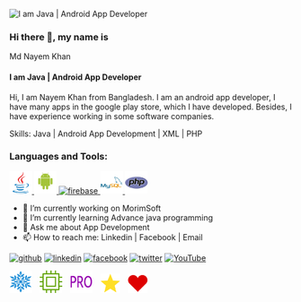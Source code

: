 ![I am Java | Android App Developer](https://pbs.twimg.com/profile_banners/1586191102344048642/1667052370/1500x500)
### Hi there 👋, my name is
 Md Nayem Khan
#### I am Java | Android App Developer

Hi, I am Nayem Khan from Bangladesh. I am an android app developer, I have many apps in the google play store, which I have developed. Besides, I have experience working in some software companies.

Skills: Java | Android App Development | XML | PHP 

<p align="left">
</p>
<h3 align="left">Languages and Tools:</h3>
<p align="left"> 
  
  <a href="https://www.java.com" target="_blank" rel="noreferrer">
    <img src="https://raw.githubusercontent.com/devicons/devicon/master/icons/java/java-original.svg" alt="java" width="40" height="40"/> 
  </a> 
  <a href="https://developer.android.com" target="_blank" rel="noreferrer"> 
  <img src="https://raw.githubusercontent.com/devicons/devicon/master/icons/android/android-original-wordmark.svg" alt="android" width="40" height="40"/> 
  </a>
  <a href="https://firebase.google.com/" target="_blank" rel="noreferrer"> 
    <img src="https://www.vectorlogo.zone/logos/firebase/firebase-icon.svg" alt="firebase" width="40" height="40"/>
  </a> 
  <a href="https://www.mysql.com/" target="_blank" rel="noreferrer"> 
    <img src="https://raw.githubusercontent.com/devicons/devicon/master/icons/mysql/mysql-original-wordmark.svg" alt="mysql" width="40" height="40"/> 
  </a> 
  <a href="https://www.php.net" target="_blank" rel="noreferrer"> 
    <img src="https://raw.githubusercontent.com/devicons/devicon/master/icons/php/php-original.svg" alt="php" width="40" height="40"/> 
  </a> 
</p>


- 🔭 I’m currently working on MorimSoft 
- 🌱 I’m currently learning Advance java programming 
- 💬 Ask me about App Development 
- 📫 How to reach me: Linkedin | Facebook | Email 


[<img src='https://cdn.jsdelivr.net/npm/simple-icons@3.0.1/icons/github.svg' alt='github' height='40'>](https://github.com/https://github.com/mdnayemkhan)  [<img src='https://cdn.jsdelivr.net/npm/simple-icons@3.0.1/icons/linkedin.svg' alt='linkedin' height='40'>](https://www.linkedin.com/in/https://www.linkedin.com/in/mdnayemkhan//)  [<img src='https://cdn.jsdelivr.net/npm/simple-icons@3.0.1/icons/facebook.svg' alt='facebook' height='40'>](https://www.facebook.com/https://web.facebook.com/profile.php?id=100047406432128)  [<img src='https://cdn.jsdelivr.net/npm/simple-icons@3.0.1/icons/twitter.svg' alt='twitter' height='40'>](https://twitter.com/https://twitter.com/MdNayemKhan180)  [<img src='https://cdn.jsdelivr.net/npm/simple-icons@3.0.1/icons/youtube.svg' alt='YouTube' height='40'>](https://www.youtube.com/channel/https://www.youtube.com/@mdnayemkhan180)  

<a href='https://archiveprogram.github.com/'><img src='https://raw.githubusercontent.com/acervenky/animated-github-badges/master/assets/acbadge.gif' width='40' height='40'></a> <a href='https://docs.github.com/en/developers'><img src='https://raw.githubusercontent.com/acervenky/animated-github-badges/master/assets/devbadge.gif' width='40' height='40'></a> <a href='https://github.com/pricing'><img src='https://raw.githubusercontent.com/acervenky/animated-github-badges/master/assets/pro.gif' width='40' height='40'></a> <a href='https://stars.github.com/'><img src='https://raw.githubusercontent.com/acervenky/animated-github-badges/master/assets/starbadge.gif' width='35' height='35'></a> <a href='https://docs.github.com/en/github/supporting-the-open-source-community-with-github-sponsors'><img src='https://raw.githubusercontent.com/acervenky/animated-github-badges/master/assets/sponsorbadge.gif' width='35' height='35'></a> 

<!-- [![trophy](https://github-profile-trophy.vercel.app/?mdnayemkhan=https://github.com/mdnayemkhan)](https://github.com/ryo-ma/github-profile-trophy)

[![Top Langs](https://github-readme-stats.vercel.app/api/top-langs/?mdnayemkhan=https://github.com/mdnayemkhan)](https://github.com/anuraghazra/github-readme-stats)

![GitHub stats](https://github-readme-stats.vercel.app/api?mdnayemkhan=https://github.com/mdnayemkhan&show_icons=true&count_private=true)  

![GitHub Activity Graph](https://activity-graph.herokuapp.com/graph?mdnayemkhan=https://github.com/mdnayemkhan)  

![GitHub metrics](https://metrics.lecoq.io/https://github.com/mdnayemkhan)  

![GitHub streak stats](https://streak-stats.demolab.com/?user=https://github.com/mdnayemkhan)  

![Profile views](https://gpvc.arturio.dev/https://github.com/mdnayemkhan)   -->
